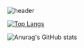 ![header](https://capsule-render.vercel.app/api?type=waving&text=You're%20the%20best)




[![Top Langs](https://github-readme-stats.vercel.app/api/top-langs/?username=anuraghazra&layout=compact)](https://github.com/anuraghazra/github-readme-stats)



![Anurag's GitHub stats](https://github-readme-stats.vercel.app/api?username=daveen99&show_icons=true&theme=radical)
